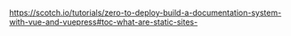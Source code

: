 https://scotch.io/tutorials/zero-to-deploy-build-a-documentation-system-with-vue-and-vuepress#toc-what-are-static-sites-